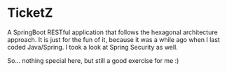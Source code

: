 # TicketZ

A SpringBoot RESTful application that follows the hexagonal architecture approach. It is just for the fun of it, because it was a while ago when I last coded Java/Spring. I took a look at Spring Security as well.

So... nothing special here, but still a good exercise for me :)